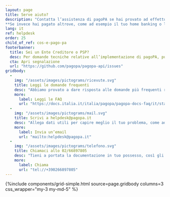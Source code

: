 ```yaml
---
layout: page
title: Serve aiuto?
description: "Contatta l’assistenza di pagoPA se hai provato ad effettuare un pagamento dal sito del tuo Ente Creditore e non è andato a buon fine.\n\n
**Se invece hai pagato altrove, come ad esempio il tuo home banking o la tua app di pagamenti, rivolgiti all’assistenza del canale che hai utilizzato.**"
lang: it
ref: helpdesk
order: 25
child_of_ref: cos-e-pago-pa
footerbanner:
  title: Sei un Ente Creditore o PSP?
  desc: Per domande tecniche relative all’implementazione di pagoPA, puoi aprire una segnalazione direttamente su GitHub
  cta: Apri segnalazione
  url: "https://github.com/pagopa/pagopa-api/issues"
gridbody:
  -
    img: "/assets/images/pictograms/ricevute.svg"
    title: Leggi le domande frequenti
    desc: "Abbiamo provato a dare risposta alle domande più frequenti relative ai problemi durante un pagamento."
    more:
      label: Leggi le FAQ
      url: "https://docs.italia.it/italia/pagopa/pagopa-docs-faq/it/stabile/index.html"
  -
    img: "/assets/images/pictograms/mail.svg"
    title: Scrivi a helpdesk@pagopa.it
    desc: "Allega dati utili per capire meglio il tuo problema, come ad esempio i dati del pagamento, il metodo scelto e screenshot."
    more:
      label: Invia un’email
      url: "mailto:helpdesk@pagopa.it"
  -
    img: "/assets/images/pictograms/telefono.svg"
    title: Chiamaci allo 02/66897805
    desc: "Tieni a portata la documentazione in tuo possesso, così gli operatori potranno aiutarti al meglio."
    more:
      label: Chiama
      url: "tel://+390266897805"
---
```


{%include components/grid-simple.html 
          source=page.gridbody
          columns=3
          css_wrapper="my-3 my-md-5"
          %}
